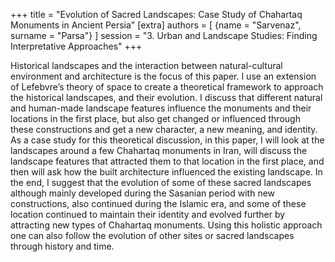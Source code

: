 +++
title = "Evolution of Sacred Landscapes: Case Study of Chahartaq Monuments in Ancient Persia"
[extra]
authors = [
    {name = "Sarvenaz", surname = "Parsa"}
]
session = "3. Urban and Landscape Studies: Finding Interpretative Approaches"
+++

Historical landscapes and the interaction between natural-cultural environment and architecture is the focus of this paper. I use an extension of Lefebvre’s theory of space to create a theoretical framework to approach the historical landscapes, and their evolution. I discuss that different natural and human-made landscape features influence the monuments and their locations in the first place, but also get changed or influenced through these constructions and get a new character, a new meaning, and identity.
As a case study for this theoretical discussion, in this paper, I will look at the landscapes around a few Chahartaq monuments in Iran, will discuss the landscape features that attracted them to that location in the first place, and then will ask how the built architecture influenced the existing landscape. In the end, I suggest that the evolution of some of these sacred landscapes although mainly developed during the Sasanian period with new constructions, also continued during the Islamic era, and some of these location continued to maintain their identity and evolved further by attracting new types of Chahartaq monuments. Using this holistic approach one can also follow the evolution of other sites or sacred landscapes through history and time.
